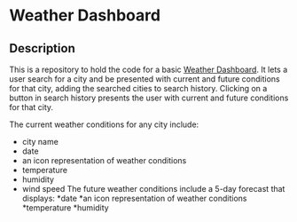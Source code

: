 # Weather Dashboard
## Description
This is a repository to hold the code for a basic [Weather Dashboard](https://maijako.github.io/weather-app).
It lets a user search for a city and be presented with current and future conditions for that city, adding the searched cities to search history.
Clicking on a button in search history presents the user with current and future conditions for that city.

The current weather conditions for any city include:
* city name
* date
* an icon representation of weather conditions
* temperature
* humidity
* wind speed
The future weather conditions include a 5-day forecast that displays:
*date
*an icon representation of weather conditions
*temperature
*humidity

